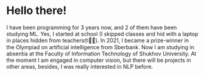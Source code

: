 # Hello there!
I have been programming for 3 years now, and 2 of them have been studying ML. Yes, I started at school (I skipped classes and hid with a laptop in places hidden from teachers🤓🐱‍💻). In 2021, I became a prize-winner in the Olympiad on artificial intelligence from Sberbank. Now I am studying in absentia at the Faculty of Information Technology of Shukhov University. At the moment I am engaged in computer vision, but there will be projects in other areas, besides, I was really interested in NLP before.
